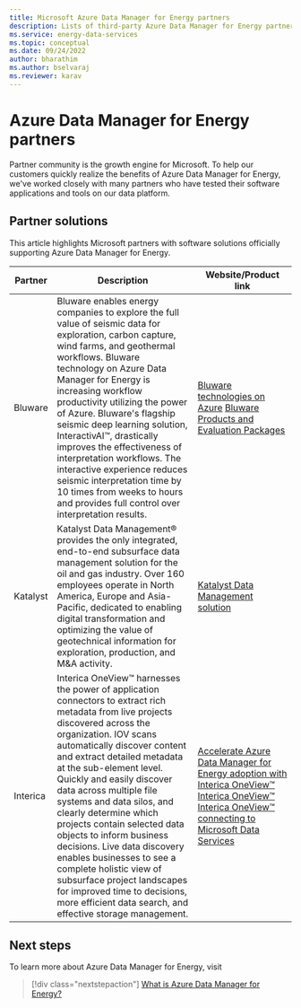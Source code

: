 ```yaml
---
title: Microsoft Azure Data Manager for Energy partners 
description: Lists of third-party Azure Data Manager for Energy partners solutions.
ms.service: energy-data-services
ms.topic: conceptual
ms.date: 09/24/2022
author: bharathim
ms.author: bselvaraj
ms.reviewer: karav
---
```


# Azure Data Manager for Energy partners

Partner community is the growth engine for Microsoft. To help our customers quickly realize the benefits of Azure Data Manager for Energy, we've worked closely with many partners who have tested their software applications and tools on our data platform. 

## Partner solutions
This article highlights Microsoft partners with software solutions officially supporting Azure Data Manager for Energy.

| Partner | Description | Website/Product link |
| ------- | ----------- | -------------------- |
| Bluware | Bluware enables energy companies to explore the full value of seismic data for exploration, carbon capture, wind farms, and geothermal workflows. Bluware technology on Azure Data Manager for Energy is increasing workflow productivity utilizing the power of Azure. Bluware's flagship seismic deep learning solution, InteractivAI&trade;, drastically improves the effectiveness of interpretation workflows. The interactive experience reduces seismic interpretation time by 10 times from weeks to hours and provides full control over interpretation results. | [Bluware technologies on Azure](https://go.bluware.com/bluware-on-azure-markeplace) [Bluware Products and Evaluation Packages](https://azuremarketplace.microsoft.com/en-us/marketplace/apps/bluwarecorp1581537274084.bluwareazurelisting)|
| Katalyst | Katalyst Data Management&reg; provides the only integrated, end-to-end subsurface data management solution for the oil and gas industry. Over 160 employees operate in North America, Europe and Asia-Pacific, dedicated to enabling digital transformation and optimizing the value of geotechnical information for exploration, production, and M&A activity. |[Katalyst Data Management solution](https://www.katalystdm.com/seismic-news/katalyst-announces-sub-surface-data-management-solution-powered-by-microsoft-energy-data-services/) |
| Interica | Interica OneView&trade; harnesses the power of application connectors to extract rich metadata from live projects discovered across the organization. IOV scans automatically discover content and extract detailed metadata at the sub-element level. Quickly and easily discover data across multiple file systems and data silos, and clearly determine which projects contain selected data objects to inform business decisions. Live data discovery enables businesses to see a complete holistic view of subsurface project landscapes for improved time to decisions, more efficient data search, and effective storage management. | [Accelerate Azure Data Manager for Energy adoption with Interica OneView&trade;](https://www.petrosys.com.au/interica-oneview-connecting-to-microsoft-data-services/) [Interica OneView&trade;](https://www.petrosys.com.au/assets/Interica_OneView_Accelerate_MEDS_Azure_adoption.pdf) [Interica OneView&trade; connecting to Microsoft Data Services](https://youtu.be/uPEOo3H01w4)|


## Next steps
To learn more about Azure Data Manager for Energy, visit
> [!div class="nextstepaction"]
> [What is Azure Data Manager for Energy?](overview-microsoft-energy-data-services.md)